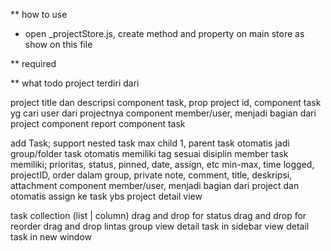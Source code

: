 ** how to use
* open _projectStore.js, create method and property on main store as show on this file


** required

** what todo
project terdiri dari

project title dan descripsi
component task, prop project id, component task yg cari user dari projectnya
component member/user, menjadi bagian dari project
component report
component task

add Task; support nested task max child 1, parent task otomatis jadi group/folder
task otomatis memiliki tag sesuai disiplin member
task memiliki; prioritas, status, pinned, date, assign, etc min-max, time logged, projectID, order dalam group, private note, comment, title, deskripsi, attachment
component member/user, menjadi bagian dari project dan otomatis assign ke task ybs
project detail view

task collection (list | column)
drag and drop for status
drag and drop for reorder
drag and drop lintas group
view detail task in sidebar
view detail task in new window
